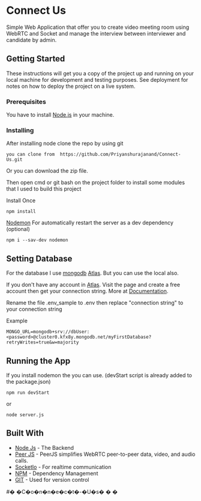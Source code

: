 # Connect Us

Simple Web Application that offer you to create video meeting room using WebRTC and Socket and manage the interview between interviewer and candidate by admin.


## Getting Started

These instructions will get you a copy of the project up and running on your local machine for development and testing purposes. See deployment for notes on how to deploy the project on a live system.

### Prerequisites

You have to install [Node.js](https://nodejs.org/en/) in your machine.

### Installing

After installing node clone the repo by using git

```
you can clone from  https://github.com/Priyanshurajanand/Connect-Us.git

```

Or you can download the zip file.

Then open cmd or git bash on the project folder to install some modules that I used to build this project

Install Once

```
npm install
```

[Nodemon](https://www.npmjs.com/package/nodemon) For automatically restart the server as a dev dependency (optional)

```
npm i --sav-dev nodemon
```

## Setting Database

For the database I use [mongodb](https://www.mongodb.com/) [Atlas](https://www.mongodb.com/cloud/atlas). But you can use the local also.

If you don't have any account in [Atlas](https://www.mongodb.com/cloud/atlas). Visit the page and create a free account then get your connection string. More at [Documentation](https://docs.atlas.mongodb.com/tutorial/create-new-cluster/).

Rename the file .env_sample to .env then replace "connection string" to your connection string

Example

```
MONGO_URL=mongodb+srv://dbUser:<password>@cluster0.kfx8y.mongodb.net/myFirstDatabase?retryWrites=true&w=majority
```

## Running the App

If you install nodemon the you can use. (devStart script is already added to the package.json)

```
npm run devStart
```

or

```
node server.js
```


## Built With

-   [Node Js](https://nodejs.org/en/) - The Backend
-   [Peer JS](https://peerjs.com/) - PeerJS simplifies WebRTC peer-to-peer data, video, and audio calls.
-   [SocketIo](https://socket.io/) - For realtime communication
-   [NPM](https://www.npmjs.com/) - Dependency Management
-   [GIT](https://git-scm.com/) - Used for version control


#� �C�o�n�n�e�c�t�-�U�s�
�
�
